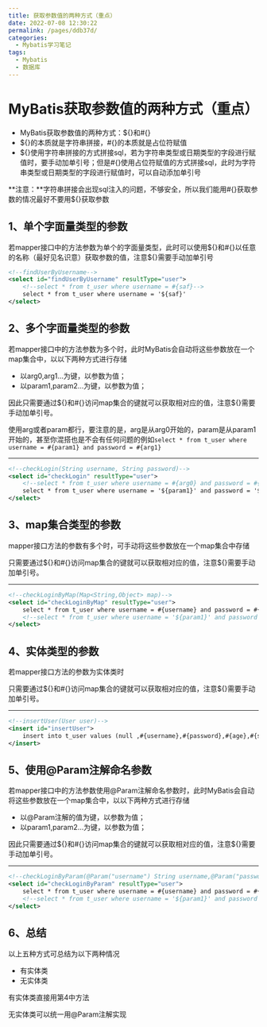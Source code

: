 ```yaml
---
title: 获取参数值的两种方式（重点）
date: 2022-07-08 12:30:22
permalink: /pages/ddb37d/
categories:
  - Mybatis学习笔记
tags:
  - Mybatis
  - 数据库
---
```

# MyBatis获取参数值的两种方式（重点）

- MyBatis获取参数值的两种方式：${}和#{}
- ${}的本质就是字符串拼接，#{}的本质就是占位符赋值
- ${}使用字符串拼接的方式拼接sql，若为字符串类型或日期类型的字段进行赋值时，要手动加单引号；但是#{}使用占位符赋值的方式拼接sql，此时为字符串类型或日期类型的字段进行赋值时，可以自动添加单引号

**注意：**字符串拼接会出现sql注入的问题，不够安全，所以我们能用#{}获取参数的情况最好不要用${}获取参数

## 1、单个字面量类型的参数

若mapper接口中的方法参数为单个的字面量类型，此时可以使用${}和#{}以任意的名称（最好见名识意）获取参数的值，注意${}需要手动加单引号

```xml
<!--findUserByUsername-->
<select id="findUserByUsername" resultType="user">
    <!--select * from t_user where username = #{saf}-->
    select * from t_user where username = '${saf}'
</select>
```

## 2、多个字面量类型的参数

若mapper接口中的方法参数为多个时，此时MyBatis会自动将这些参数放在一个map集合中，以以下两种方式进行存储

- 以arg0,arg1…为键，以参数为值；
- 以param1,param2…为键，以参数为值；

因此只需要通过${}和#{}访问map集合的键就可以获取相对应的值，注意${}需要手动加单引号。

使用arg或者param都行，要注意的是，arg是从arg0开始的，param是从param1开始的，甚至你混搭也是不会有任何问题的例如```select * from t_user where username = #{param1} and password = #{arg1}```
***

```xml
<!--checkLogin(String username, String password)-->
<select id="checkLogin" resultType="user">
    <!--select * from t_user where username = #{arg0} and password = #{arg1}-->
    select * from t_user where username = '${param1}' and password = '${param2}'
</select>
```

## 3、map集合类型的参数

mapper接口方法的参数有多个时，可手动将这些参数放在一个map集合中存储

只需要通过${}和#{}访问map集合的键就可以获取相对应的值，注意${}需要手动加单引号。

***

```xml
<!--checkLoginByMap(Map<String,Object> map)-->
<select id="checkLoginByMap" resultType="user">
    select * from t_user where username = #{username} and password = #{password}
    <!--select * from t_user where username = '${param1}' and password = '${param2}'-->
</select>
```

## 4、实体类型的参数

若mapper接口方法的参数为实体类时

只需要通过${}和#{}访问map集合的键就可以获取相对应的值，注意${}需要手动加单引号。

***

```xml
<!--insertUser(User user)-->
<insert id="insertUser">
    insert into t_user values (null ,#{username},#{password},#{age},#{sex},#{email})
</insert>
```

## 5、使用@Param注解命名参数

若mapper接口中的方法参数使用@Param注解命名参数时，此时MyBatis会自动将这些参数放在一个map集合中，以以下两种方式进行存储

- 以@Param注解的值为键，以参数为值；
- 以param1,param2…为键，以参数为值；

因此只需要通过${}和#{}访问map集合的键就可以获取相对应的值，注意${}需要手动加单引号。

***

```xml
<!--checkLoginByParam(@Param("username") String username,@Param("password") String password)-->
<select id="checkLoginByParam" resultType="user">
    select * from t_user where username = #{username} and password = #{password}
    <!--select * from t_user where username = '${param1}' and password = '${param2}'-->
</select>
```

## 6、总结

以上五种方式可总结为以下两种情况

- 有实体类
- 无实体类

有实体类直接用第4中方法

无实体类可以统一用@Param注解实现